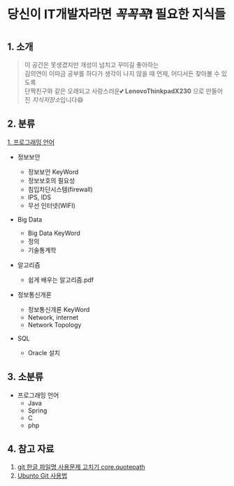 # 당신이 IT개발자라면 _꼭꼭꼭_:exclamation: 필요한 지식들
## 1. 소개
> 이 공간은 못생겼지만 개성이 넘치고 꾸미길 좋아하는 <br/>
김의연이 이따금 공부를 하다가 생각이 나지 않을 때 언제, 어디서든 찾아볼 수 있도록 <br/> 
단짝친구와 같은 오래되고 사랑스러운:two_hearts: __LenovoThinkpadX230__ 으로 만들어진 *지식저장소*입니다:smile:

## 2. 분류

[1. 프로그래밍 언어](#프로그래밍-언어)
 

+ 정보보안
  + 정보보안 KeyWord
  + 정보보호의 필요성
  + 침입차단시스템(firewall)
  + IPS, IDS 
  + 무선 인터넷(WIFI)

+ Big Data
  + Big Data KeyWord
  + 정의
  + 기술통계학

+ 알고리즘
  + 쉽게 배우는 알고리즘.pdf

+ 정보통신개론
  + 정보통신개론 KeyWord
  + Network, internet
  + Network Topology


+ SQL
  + Oracle 설치

## 3. 소분류 
+ 프로그래밍 언어
  + Java
  + Spring
  + C
  + php

## 4. 참고 자료 

1. [git 한글 파일명 사용문제 고치기 core.quotepath](https://edykim.com/ko/post/git-fix-problem-using-filename-core.quotepath/)  
2. [Ubunto Git 사용법](https://dejavuwing.tistory.com/entry/Ubuntu-GitHub-%EC%82%AC%EC%9A%A9%EB%B2%95)
